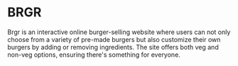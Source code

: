 # BRGR
Brgr is an interactive online burger-selling website where users can not only choose from a variety of pre-made burgers but also customize their own burgers by adding or removing ingredients. The site offers both veg and non-veg options, ensuring there's something for everyone.
